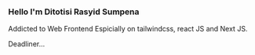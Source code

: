 ### Hello I'm Ditotisi Rasyid Sumpena
Addicted to Web Frontend Espicially on tailwindcss, react JS and Next JS.

Deadliner...
<!---
Sihkdragon/Sihkdragon is a ✨ special ✨ repository because its `README.md` (this file) appears on your GitHub profile.
You can click the Preview link to take a look at your changes.
--->
